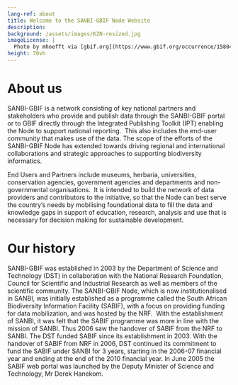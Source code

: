 ```yaml
---
lang-ref: about
title: Welcome to the SANBI-GBIF Node Website
description: 
background: /assets/images/KZN-resized.jpg
imageLicense: |
  Photo by mhoefft via [gbif.org](https://www.gbif.org/occurrence/1580487687)
height: 70vh
---
```


# **About us**
SANBI-GBIF is a network consisting of key national partners and stakeholders who provide and publish data through the SANBI-GBIF portal or to GBIF directly through the Integrated Publishing Toolkit (IPT) enabling the Node to support national reporting.  This also includes the end-user community that makes use of the data. The scope of the efforts of the SANBI-GBIF Node has extended towards  driving regional and international collaborations and strategic approaches to supporting biodiversity informatics.

End Users and Partners include museums, herbaria, universities, conservation agencies, government agencies and departments and non-governmental organisations.  It is intended to build the network of data providers and contributors to the initiative, so that the Node can best serve the country’s needs by mobilising foundational data to fill the data and knowledge gaps in support of education, research, analysis and use that is necessary for decision making for sustainable development.

# **Our history**
SANBI-GBIF was established in 2003 by the Department of Science and Technology (DST) in collaboration with the National Research Foundation, Council for Scientific and Industrial Research as well as members of the scientific community.  The SANBI-GBIF Node, which is now institutionalised in SANBI, was initially established as a programme called the South African Biodiversity Information Facility (SABIF), with a focus on providing funding for data mobilization, and was hosted by the NRF.  With the establishment of SANBI, it was felt that the SABIF programme was more in line with the mission of SANBI. Thus 2006 saw the handover of SABIF from the NRF to SANBI. The DST funded SABIF since its establishment in 2003. With the handover of SABIF from NRF in 2006, DST continued its commitment to fund the SABIF under SANBI for 3 years, starting in the 2006-07 financial year and ending at the end of the 2010 financial year. In June 2005 the SABIF web portal was launched by the Deputy Minister of Science and Technology, Mr Derek Hanekom.
